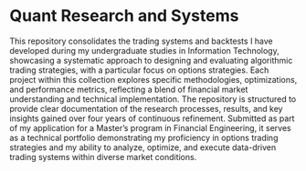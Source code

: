 # Quant Research and Systems

This repository consolidates the trading systems and backtests I have developed during my undergraduate studies in Information Technology, showcasing a systematic approach to designing and evaluating algorithmic trading strategies, with a particular focus on options strategies. Each project within this collection explores specific methodologies, optimizations, and performance metrics, reflecting a blend of financial market understanding and technical implementation. The repository is structured to provide clear documentation of the research processes, results, and key insights gained over four years of continuous refinement. Submitted as part of my application for a Master’s program in Financial Engineering, it serves as a technical portfolio demonstrating my proficiency in options trading strategies and my ability to analyze, optimize, and execute data-driven trading systems within diverse market conditions.
